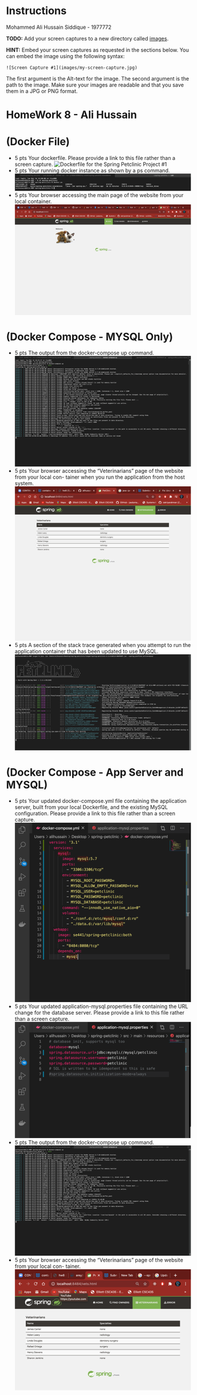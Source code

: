 # Instructions

Mohammed Ali Hussain Siddique - 1977772

**TODO:** Add your screen captures to a new directory called [images](images).

**HINT:** Embed your screen captures as requested in the sections below. You can embed the image using the following syntax:

```
![Screen Capture #1](images/my-screen-capture.jpg)
```

The first argument is the Alt-text for the image. The second argument is the path to the image. Make sure your images are readable and that you save them in a JPG or PNG format.

# HomeWork 8 - Ali Hussain

# (Docker File)

- 5 pts Your dockerfile. Please provide a link to this file rather than a screen capture.
  ![Dockerfile for the Spring Petclinic Project #1](https://github.com/alihussain98/spring-petclinic/blob/master/Dockerfile)
- 5 pts Your running docker instance as shown by a ps command.
  ![Running Docker Instance #2](images/dri.png)
- 5 pts Your browser accessing the main page of the website from your local container.
  ![Browser accessing the main page #3](images/web.png)

# (Docker Compose - MYSQL Only)

- 5 pts The output from the docker-compose up command.
  ![Docker Compose up command #1](images/compose-up-1.png)
- 5 pts Your browser accessing the “Veterinarians” page of the website from your local con-
  tainer when you run the application from the host system.
  ![Vets Page #2](images/vets.png)
- 5 pts A section of the stack trace generated when you attempt to run the application container that has been updated to use MySQL.
  ![Stack Trace of Petclinic #3](images/trace.png)

# (Docker Compose - App Server and MYSQL)

- 5 pts Your updated docker-compose.yml file containing the application server, built from your local Dockerfile, and the existing MySQL configuration. Please provide a link to this file rather than a screen capture.
  ![Docker-Compose.yml File #1](images/doc-compose.png)
- 5 pts Your updated application-mysql.properties file containing the URL change for the database server. Please provide a link to this file rather than a screen capture.
  ![Application-my-sql.properties #2](images/app.png)
- 5 pts The output from the docker-compose up command.
  ![Docker Compose File #3](images/compose-up.png)
- 5 pts Your browser accessing the “Veterinarians” page of the website from your local con- tainer.
  ![Browser accessing the Vets Page #3](images/web2.png)
